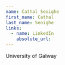```yaml
---
name: Cathal Seoighe
first_name: Cathal
last_name: Seoighe
links:
  - name: LinkedIn
    absolute_url: 
---
```

University of Galway
